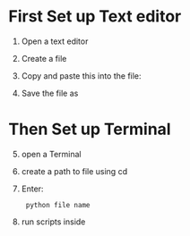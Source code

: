# First Set up Text editor

  1. Open a text editor
  2. Create a file 
  3. Copy and paste this into the file:
    
      
  4. Save the file as
  
# Then Set up Terminal

  5. open a Terminal 
  6. create a path to file using cd
  7. Enter:
     
          python file name
  8. run scripts inside
